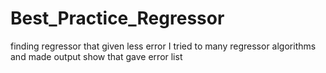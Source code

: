 # Best_Practice_Regressor
 finding regressor that given less error
 I tried to many regressor algorithms and made output show that gave error list 
 

